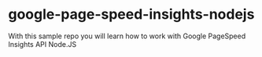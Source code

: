 # google-page-speed-insights-nodejs
With this sample repo you will learn how to work with Google PageSpeed Insights API Node.JS
